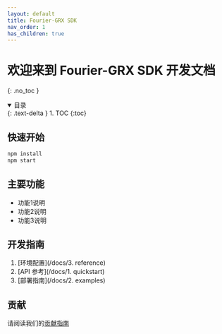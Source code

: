 ```yaml
---
layout: default
title: Fourier-GRX SDK
nav_order: 1
has_children: true
---
```


# 欢迎来到 Fourier-GRX SDK 开发文档

{: .no_toc }

<details open markdown="block">
  <summary>
    目录
  </summary>
  {: .text-delta }
1. TOC
{:toc}
</details>

## 快速开始

```bash
npm install
npm start
```

## 主要功能

- 功能1说明
- 功能2说明
- 功能3说明

## 开发指南

1. [环境配置](/docs/3. reference)
2. [API 参考](/docs/1. quickstart)
3. [部署指南](/docs/2. examples)

## 贡献

请阅读我们的[贡献指南](/CONTRIBUTING.md)